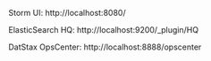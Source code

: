 Storm UI:
http://localhost:8080/

ElasticSearch HQ:
http://localhost:9200/_plugin/HQ

DatStax OpsCenter:
http://localhost:8888/opscenter
